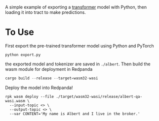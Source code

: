 A simple example of exporting a [transformer](https://huggingface.co/docs/transformers/index) model with Python, then loading it into tract to make predictions.

# To Use

First export the pre-trained transformer model using Python and PyTorch

``` shell
python export.py
```

the exported model and tokenizer are saved in `./albert`. Then build the wasm module for deployment in Redpanda

``` rust
cargo build --release --target=wasm32-wasi
```

Deploy the model into Redpanda!

``` text
rpk wasm deploy --file ./target/wasm32-wasi/release/albert-qa-wasi.wasm \
  --input-topic <> \
  --output-topic <> \
  --var CONTENT='My name is Albert and I live in the broker.'
```
